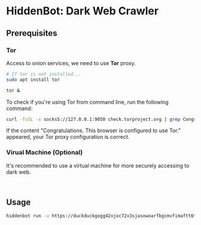 # HiddenBot: Dark Web Crawler

## Prerequisites

### Tor

Access to onion services, we need to use **Tor** proxy.

```sh
# If tor is not installed...
sudo apt install tor

tor &
```

To check if you're using Tor from command line, run the following command:

```sh
curl -fsSL -x socks5://127.0.0.1:9050 check.torproject.org | grep Congratulations
```

If the content "Congratulations. This browser is configured to use Tor." appeared, your Tor proxy configuration is correct.

### Virual Machine (Optional)

It's recommended to use a virtual machine for more securely accessing to dark web.

<br />

## Usage

```sh
hiddenbot run -u https://duckduckgogg42xjoc72x3sjasowoarfbgcmvfimaftt6twagswzczad.onion/
```
